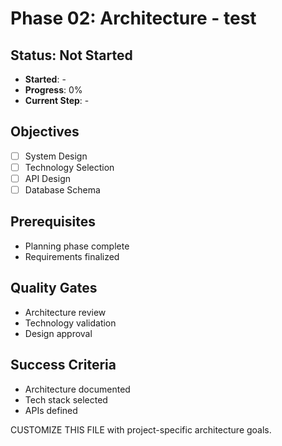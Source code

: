 # Phase 02: Architecture - test

## Status: Not Started
- **Started**: -
- **Progress**: 0%
- **Current Step**: -

## Objectives
- [ ] System Design
- [ ] Technology Selection
- [ ] API Design
- [ ] Database Schema

## Prerequisites
- Planning phase complete
- Requirements finalized

## Quality Gates
- Architecture review
- Technology validation
- Design approval

## Success Criteria
- Architecture documented
- Tech stack selected
- APIs defined

CUSTOMIZE THIS FILE with project-specific architecture goals.
